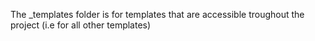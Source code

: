 The _templates folder is for templates that are accessible troughout the project (i.e for all other templates)